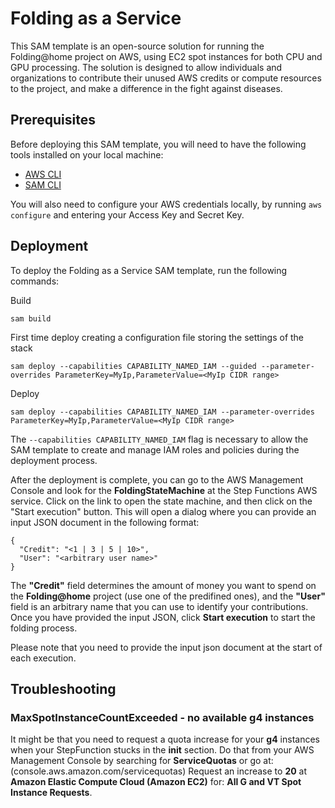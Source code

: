 # Folding as a Service
This SAM template is an open-source solution for running the Folding@home project on AWS, using EC2 spot instances for both CPU and GPU processing. The solution is designed to allow individuals and organizations to contribute their unused AWS credits or compute resources to the project, and make a difference in the fight against diseases.

## Prerequisites
Before deploying this SAM template, you will need to have the following tools installed on your local machine:

- [AWS CLI](https://aws.amazon.com/cli/)
- [SAM CLI](https://aws.amazon.com/serverless/sam/)

You will also need to configure your AWS credentials locally, by running `aws configure` and entering your Access Key and Secret Key.

## Deployment
To deploy the Folding as a Service SAM template, run the following commands:

Build
```
sam build
```

First time deploy creating a configuration file storing the settings of the stack
```
sam deploy --capabilities CAPABILITY_NAMED_IAM --guided --parameter-overrides ParameterKey=MyIp,ParameterValue=<MyIp CIDR range>
```

Deploy
```
sam deploy --capabilities CAPABILITY_NAMED_IAM --parameter-overrides ParameterKey=MyIp,ParameterValue=<MyIp CIDR range>
```

The `--capabilities CAPABILITY_NAMED_IAM` flag is necessary to allow the SAM template to create and manage IAM roles and policies during the deployment process.

After the deployment is complete, you can go to the AWS Management Console and look for the __FoldingStateMachine__ at the Step Functions AWS service. Click on the link to open the state machine, and then click on the "Start execution" button. This will open a dialog where you can provide an input JSON document in the following format:

```
{
  "Credit": "<1 | 3 | 5 | 10>",
  "User": "<arbitrary user name>"
}
```

The **"Credit"** field determines the amount of money you want to spend on the __Folding@home__ project (use one of the predifined ones), and the **"User"** field is an arbitrary name that you can use to identify your contributions. Once you have provided the input JSON, click **Start execution** to start the folding process.

Please note that you need to provide the input json document at the start of each execution.

## Troubleshooting

### MaxSpotInstanceCountExceeded - no available g4 instances
It might be that you need to request a quota increase for your **g4** instances when your StepFunction stucks in the __init__ section. Do that from your AWS Management Console by searching for **ServiceQuotas** or go at: (console.aws.amazon.com/servicequotas)
Request an increase to **20** at __Amazon Elastic Compute Cloud (Amazon EC2)__ for: **All G and VT Spot Instance Requests**.
